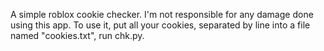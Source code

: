 A simple roblox cookie checker. I'm not responsible for any damage done using this app.
To use it, put all your cookies, separated by line into a file named "cookies.txt", run chk.py.
